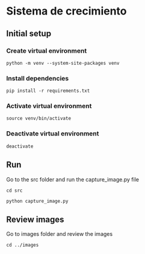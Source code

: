 # Sistema de crecimiento

## Initial setup

### Create virtual environment

```
python -m venv --system-site-packages venv
```

### Install dependencies

```
pip install -r requirements.txt
```

### Activate virtual environment

```
source venv/bin/activate
```

### Deactivate virtual environment

```
deactivate
```

## Run

Go to the src folder and run the capture_image.py file

```
cd src
```

```
python capture_image.py
```

## Review images

Go to images folder and review the images

```
cd ../images
```
